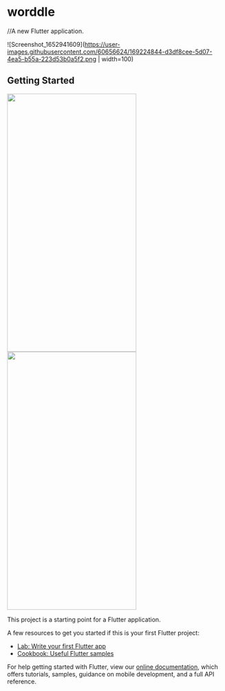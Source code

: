 # worddle

//A new Flutter application.

![Screenshot_1652941609](https://user-images.githubusercontent.com/60656624/169224844-d3df8cee-5d07-4ea5-b55a-223d53b0a5f2.png | width=100)


## Getting Started

<img src="https://user-images.githubusercontent.com/60656624/168982658-f54f87f5-bf7c-4809-8fc0-d6392b2c989d.png" width="300" height="600">
<img src="https://user-images.githubusercontent.com/60656624/168983193-69955745-3eaa-418b-8e83-a635eb02b341.png" width="300" height="600">

This project is a starting point for a Flutter application.

A few resources to get you started if this is your first Flutter project:

- [Lab: Write your first Flutter app](https://flutter.dev/docs/get-started/codelab)
- [Cookbook: Useful Flutter samples](https://flutter.dev/docs/cookbook)

For help getting started with Flutter, view our
[online documentation](https://flutter.dev/docs), which offers tutorials,
samples, guidance on mobile development, and a full API reference.
